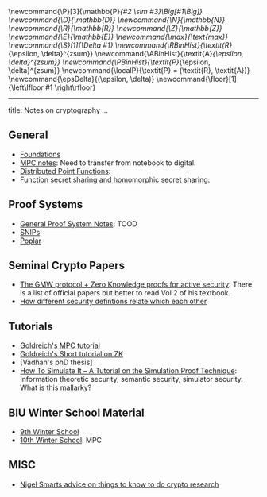 \newcommand{\P}[3]{\mathbb{P}_{#2 \sim #3}\Big[#1\Big]}
\newcommand{\D}{\mathbb{D}}
\newcommand{\N}{\mathbb{N}}
\newcommand{\R}{\mathbb{R}}
\newcommand{\Z}{\mathbb{Z}}
\newcommand{\E}{\mathbb{E}}
\newcommand{\max}{\text{max}}
\newcommand{\S}[1]{\Delta #1}
\newcommand{\RBinHist}{\textit{R}_{\epsilon, \delta}^{zsum}}
\newcommand{\ABinHist}{\textit{A}_{\epsilon, \delta}^{zsum}}
\newcommand{\PBinHist}{\textit{P}_{\epsilon, \delta}^{zsum}}
\newcommand{\localP}{\textit{P} = (\textit{R}, \textit{A})}
\newcommand{\epsDelta}{(\epsilon, \delta)}
\newcommand{\floor}[1]{\left\lfloor #1 \right\rfloor}

---
title: Notes on cryptography
...

<div class="container">

## General 

* [Foundations](./Foundations/)
* [MPC notes](): Need to transfer from notebook to digital.
* [Distributed Point Functions](./DPFs/):
* [Function secret sharing and homomorphic secret sharing]():

## Proof Systems

* [General Proof System Notes](): TOOD
* [SNIPs](./SNIPs/)
* [Poplar](./Poplar/)


## Seminal Crypto Papers

* [The GMW protocol + Zero Knowledge proofs for active security](): There is a list of official papers but better to read Vol 2 of his textbook.
* [How different security defintions relate which each other](https://www.di.ens.fr/david.pointcheval/Documents/Papers/1998_crypto.pdf)


## Tutorials

* [Goldreich's MPC tutorial](https://www.wisdom.weizmann.ac.il/~oded/PSX/prot.pdf)
* [Goldreich's Short tutorial on ZK]()
* [Vadhan's phD thesis]
* [How To Simulate It – A Tutorial on the Simulation Proof
  Technique](https://eprint.iacr.org/2016/046.pdf): Information
  theoretic security, semantic security, simulator security. What is
  this mallarky?

## BIU Winter School Material 

* [9th Winter School]()
* [10th Winter
  School](https://www.youtube.com/watch?v=X547xFB8H2k&list=PL8Vt-7cSFnw1u2tedFU04Z4U-mJUMRtzW):
  MPC

## MISC 

* [Nigel Smarts advice on things to know to do crypto
  research](https://web.archive.org/web/20180219103124/http://www.cs.bris.ac.uk/Research/CryptographySecurity/knowledge.html)


</div>
